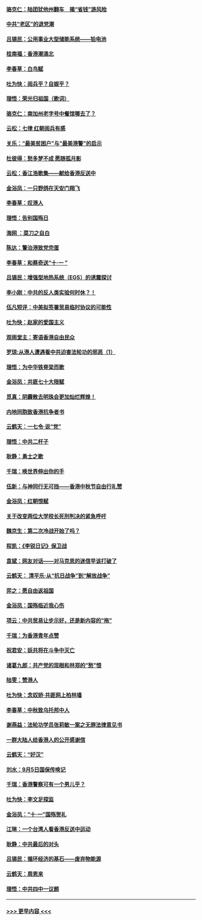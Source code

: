 #### [骆克仁：陆团犹他州翻车　揭“省钱”游风险](../pages/nsc993/n11546977.md?t=09260500) 
#### [中共“老区”的退党潮](../pages/nsc993/n11545995.md?t=09260500) 
#### [吕锡民：公用事业大型储能系统——铅电池](../pages/nsc993/n11545701.md?t=09260500) 
#### [桂南福：香港潮涌北](../pages/nsc993/n11545682.md?t=09260500) 
#### [李春草：白鸟赋](../pages/nsc993/n11545663.md?t=09260500) 
#### [吐为快：阅兵乎？自娱乎？](../pages/nsc993/n11545625.md?t=09260500) 
#### [理悟：荣光归祖国（歌词）](../pages/nsc993/n11545616.md?t=09260500) 
#### [骆克仁：南加州老字号中餐馆哪去了？](../pages/nsc993/n11545120.md?t=09260500) 
#### [云松：七律 红朝阅兵有感](../pages/nsc993/n11542394.md?t=09260500) 
#### [关乐：“最美贫困户”与“最美港警”的启示](../pages/nsc993/n11542252.md?t=09260500) 
#### [杜彼得：愁多梦不成 愿随孤月影](../pages/nsc993/n11540296.md?t=09260500) 
#### [云松：香江浩歌集——献给香港反送中](../pages/nsc993/n11540149.md?t=09260500) 
#### [金浴凤：一只野鸽在天安门翔飞](../pages/nsc993/n11540280.md?t=09260500) 
#### [李春草：叹港人](../pages/nsc993/n11540119.md?t=09260500) 
#### [理悟：告别国殇日](../pages/nsc993/n11539610.md?t=09260500) 
#### [海网 ：菜刀之自白](../pages/nsc993/n11539597.md?t=09260500) 
#### [陈达：警治港致党完蛋](../pages/nsc993/n11538127.md?t=09260500) 
#### [李春草：和蔡奇送“十·一 ”](../pages/nsc993/n11537810.md?t=09260500) 
#### [吕锡民：增强型地热系统（EGS）的诱震探讨](../pages/nsc993/n11537765.md?t=09260500) 
#### [李小刚：中共的反人类实验何时休？！](../pages/nsc993/n11537669.md?t=09260500) 
#### [伍凡短评：中美拟签署贸易临时协议的可能性](../pages/nsc993/n11536773.md?t=09260500) 
#### [吐为快：赵家的爱国主义](../pages/nsc993/n11536750.md?t=09260500) 
#### [观雨堂主：寄语香港自由民众](../pages/nsc993/n11536735.md?t=09260500) 
#### [罗琼:从港人遭遇看中共迫害法轮功的邪恶（1）](../pages/nsc993/n11507862.md?t=09260500) 
#### [理悟：为中华铁脊梁而歌](../pages/nsc993/n11534458.md?t=09260500) 
#### [金浴凤：共匪七十大限赋](../pages/nsc993/n11534434.md?t=09260500) 
#### [觅真：阴霾散去明珠会更加灿烂辉煌！](../pages/nsc993/n11531858.md?t=09260500) 
#### [内地同胞致香港抗争者书](../pages/nsc993/n11531645.md?t=09260500) 
#### [云鹤天：一七令‧说“党”](../pages/nsc993/n11529099.md?t=09260500) 
#### [理悟：中共二杆子](../pages/nsc993/n11529046.md?t=09260500) 
#### [耿静：勇士之歌](../pages/nsc993/n11527562.md?t=09260500) 
#### [千瑞：唤世界伸出你的手](../pages/nsc993/n11526942.md?t=09260500) 
#### [伍新：与神同行无可挡——香港中秋节自由行礼赞](../pages/nsc993/n11526801.md?t=09260500) 
#### [金浴凤：红朝恨赋](../pages/nsc993/n11524312.md?t=09260500) 
#### [关于改变两位大学校长死刑判决的紧急呼吁](../pages/nsc993/n11524103.md?t=09260500) 
#### [魏京生：第二次冷战开始了吗？](../pages/nsc993/n11524023.md?t=09260500) 
#### [程凯：《李锐日记》保卫战](../pages/nsc993/n11522922.md?t=09260500) 
#### [袁斌：网友对话——对马克思的迷信早该打破了](../pages/nsc993/n11522561.md?t=09260500) 
#### [云鹤天： 清平乐‧从“抗日战争”到“解放战争”](../pages/nsc993/n11522917.md?t=09260500) 
#### [弈之：愿自由返祖国](../pages/nsc993/n11522810.md?t=09260500) 
#### [金浴凤：国殇临近我心伤](../pages/nsc993/n11522406.md?t=09260500) 
#### [项云：中共贸易让步示好，还是新内容的“拖”](../pages/nsc993/n11522395.md?t=09260500) 
#### [千瑞：为香港青年点赞](../pages/nsc993/n11521768.md?t=09260500) 
#### [祝君安：妖共将在斗争中灭亡](../pages/nsc993/n11520950.md?t=09260500) 
#### [诸葛九郎：共产党的现眼和林郑的“愁”恨](../pages/nsc993/n11520625.md?t=09260500) 
#### [陆雯：赞港人](../pages/nsc993/n11520609.md?t=09260500) 
#### [吐为快：念奴娇‧共匪网上柏林墙](../pages/nsc993/n11519122.md?t=09260500) 
#### [李春草：中秋致乌托邦中人](../pages/nsc993/n11518776.md?t=09260500) 
#### [谢燕益：法轮功学员张莉敏一案之无罪法律意见书](../pages/nsc993/n11517600.md?t=09260500) 
#### [一群大陆人给香港人的公开感谢信](../pages/nsc993/n11514797.md?t=09260500) 
#### [云鹤天：“好汉”](../pages/nsc993/n11513536.md?t=09260500) 
#### [刘水：9月5日国保传唤记](../pages/nsc993/n11513460.md?t=09260500) 
#### [千瑞：香港警察可有一个男儿乎？](../pages/nsc993/n11513109.md?t=09260500) 
#### [吐为快：李文足探监](../pages/nsc993/n11509622.md?t=09260500) 
#### [金浴凤：“十‧一”国殇贺礼](../pages/nsc993/n11509593.md?t=09260500) 
#### [江琳：一个台湾人看香港反送中运动](../pages/nsc993/n11509211.md?t=09260500) 
#### [耿静：中共最后的对头](../pages/nsc993/n11508308.md?t=09260500) 
#### [吕锡民：循环经济的基石——废弃物能源](../pages/nsc993/n11508212.md?t=09260500) 
#### [云鹤天：周恩来](../pages/nsc993/n11508055.md?t=09260500) 
#### [理悟：中共四中一议题](../pages/nsc993/n11507782.md?t=09260500) 

----
#### [ >>> 更早内容 <<< ](../indexes/nsc993-earlier.md)
